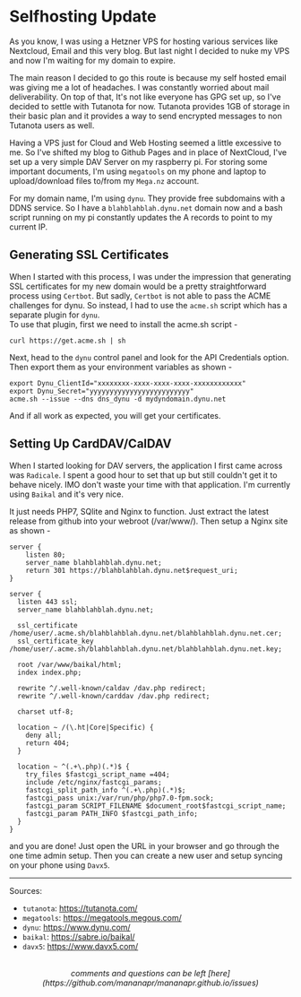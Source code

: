# Selfhosting Update

As you know, I was using a Hetzner VPS for hosting various services like Nextcloud, Email and this very blog.
But last night I decided to nuke my VPS and now I'm waiting for my domain to expire.

The main reason I decided to go this route is because my self hosted email was giving me a lot of headaches.
I was constantly worried about mail deliverability. On top of that, It's not like everyone has GPG set up, so I've decided to settle with Tutanota for now.
Tutanota provides 1GB of storage in their basic plan and it provides a way to send encrypted messages to non Tutanota users as well.

Having a VPS just for Cloud and Web Hosting seemed a little excessive to me. So I've shifted my blog to Github Pages and in place of NextCloud, I've set up a very simple DAV Server on my raspberry pi.
For storing some important documents, I'm using `megatools` on my phone and laptop to upload/download files to/from my `Mega.nz` account.

For my domain name, I'm using `dynu`. They provide free subdomains with a DDNS service. So I have a `blahblahblah.dynu.net` domain now and a
bash script running on my pi constantly updates the A records to point to my current IP.

## Generating SSL Certificates

When I started with this process, I was under the impression that generating SSL certificates for my new domain would be a pretty straightforward process using `Certbot`.
But sadly, `Certbot` is not able to pass the ACME challenges for dynu. So instead, I had to use the `acme.sh` script which has a separate plugin for `dynu`.
<br>
To use that plugin, first we need to install the acme.sh script -
```
curl https://get.acme.sh | sh
```

Next, head to the `dynu` control panel and look for the API Credentials option. Then export them as your environment variables as shown -
```
export Dynu_ClientId="xxxxxxxx-xxxx-xxxx-xxxx-xxxxxxxxxxxx"
export Dynu_Secret="yyyyyyyyyyyyyyyyyyyyyyyyy"
acme.sh --issue --dns dns_dynu -d mydyndomain.dynu.net
```
And if all work as expected, you will get your certificates.

## Setting Up CardDAV/CalDAV

When I started looking for DAV servers, the application I first came across was `Radicale`. I spent a good hour to set that up but still couldn't get it to behave nicely. IMO don't waste your time with
that application. I'm currently using `Baikal` and it's very nice.

It just needs PHP7, SQlite and Nginx to function. Just extract the latest release from github into your webroot (/var/www/). Then setup a Nginx site as shown -

```
server {
    listen 80;
    server_name blahblahblah.dynu.net;
    return 301 https://blahblahblah.dynu.net$request_uri;
}

server {
  listen 443 ssl;
  server_name blahblahblah.dynu.net;

  ssl_certificate /home/user/.acme.sh/blahblahblah.dynu.net/blahblahblah.dynu.net.cer;
  ssl_certificate_key /home/user/.acme.sh/blahblahblah.dynu.net/blahblahblah.dynu.net.key;

  root /var/www/baikal/html;
  index index.php;

  rewrite ^/.well-known/caldav /dav.php redirect;
  rewrite ^/.well-known/carddav /dav.php redirect;

  charset utf-8;

  location ~ /(\.ht|Core|Specific) {
    deny all;
    return 404;
  }

  location ~ ^(.+\.php)(.*)$ {
    try_files $fastcgi_script_name =404;
    include /etc/nginx/fastcgi_params;
    fastcgi_split_path_info ^(.+\.php)(.*)$;
    fastcgi_pass unix:/var/run/php/php7.0-fpm.sock;
    fastcgi_param SCRIPT_FILENAME $document_root$fastcgi_script_name;
    fastcgi_param PATH_INFO $fastcgi_path_info;
  }
}
```
and you are done! Just open the URL in your browser and go through the one time admin setup. Then you can create a new user and setup syncing on your phone using `Davx5`.


---

Sources:

- `tutanota`: <https://tutanota.com/>
- `megatools`: <https://megatools.megous.com/>
- `dynu`: <https://www.dynu.com/>
- `baikal`: <https://sabre.io/baikal/>
- `davx5`: <https://www.davx5.com/>

<br>
<center><i>
comments and questions can be left [here](https://github.com/mananapr/mananapr.github.io/issues)
</i></center>

